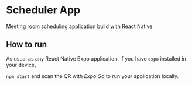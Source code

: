 # Scheduler App

Meeting room scheduling application build with React Native

## How to run

As usual as any React Native Expo application, 
if you have `expo` installed in your device,

`npm start` and scan the QR with *Expo Go* to run your application locally.